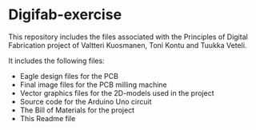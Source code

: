 # Digifab-exercise
This repository includes the files associated with the Principles of Digital Fabrication project of Valtteri Kuosmanen, Toni Kontu and Tuukka Veteli.

It includes the following files:
- Eagle design files for the PCB
- Final image files for the PCB milling machine
- Vector graphics files for the 2D-models used in the project
- Source code for the Arduino Uno circuit
- The Bill of Materials for the project
- This Readme file

